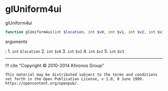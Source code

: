 # glUniform4ui
glUniform4ui

```php
function glUniform4ui(int $location, int $v0, int $v1, int $v2, int $v3) : void
```

arguments

:    1. `int` `$location` 
    2. `int` `$v0` 
    3. `int` `$v1` 
    4. `int` `$v2` 
    5. `int` `$v3` 

---
     

!!! cite "Copyright © 2010-2014 Khronos Group"

    This material may be distributed subject to the terms and conditions set forth in the Open Publication License, v 1.0, 8 June 1999. https://opencontent.org/openpub/.